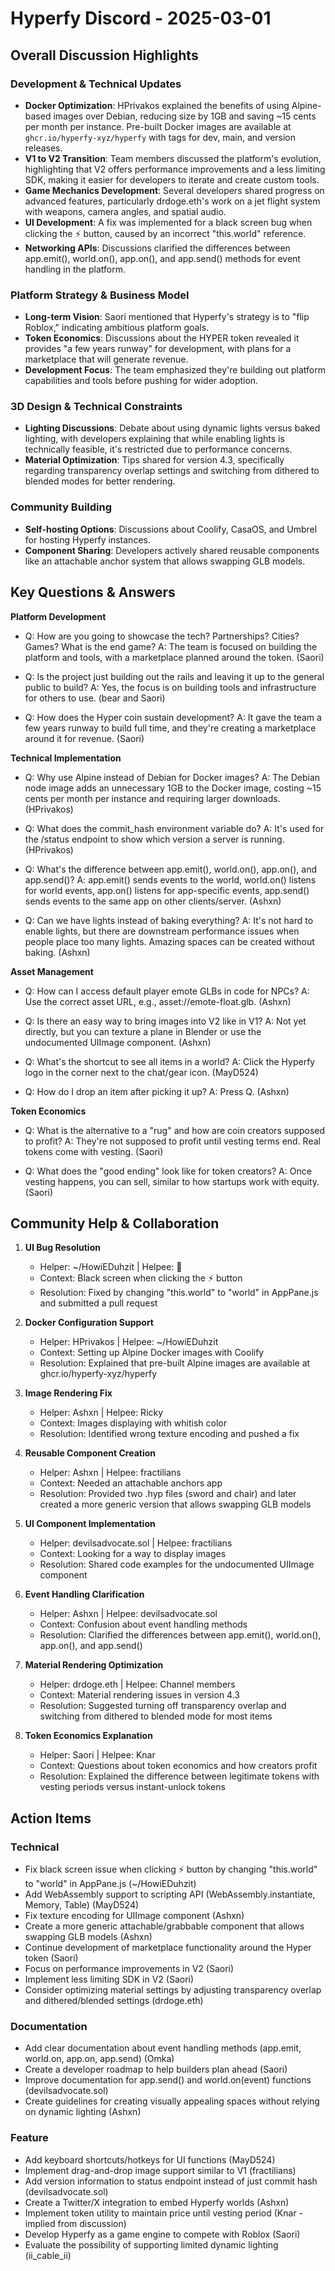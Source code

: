 # Hyperfy Discord - 2025-03-01

## Overall Discussion Highlights

### Development & Technical Updates
- **Docker Optimization**: HPrivakos explained the benefits of using Alpine-based images over Debian, reducing size by 1GB and saving ~15 cents per month per instance. Pre-built Docker images are available at `ghcr.io/hyperfy-xyz/hyperfy` with tags for dev, main, and version releases.
- **V1 to V2 Transition**: Team members discussed the platform's evolution, highlighting that V2 offers performance improvements and a less limiting SDK, making it easier for developers to iterate and create custom tools.
- **Game Mechanics Development**: Several developers shared progress on advanced features, particularly drdoge.eth's work on a jet flight system with weapons, camera angles, and spatial audio.
- **UI Development**: A fix was implemented for a black screen bug when clicking the ⚡ button, caused by an incorrect "this.world" reference.
- **Networking APIs**: Discussions clarified the differences between app.emit(), world.on(), app.on(), and app.send() methods for event handling in the platform.

### Platform Strategy & Business Model
- **Long-term Vision**: Saori mentioned that Hyperfy's strategy is to "flip Roblox," indicating ambitious platform goals.
- **Token Economics**: Discussions about the HYPER token revealed it provides "a few years runway" for development, with plans for a marketplace that will generate revenue.
- **Development Focus**: The team emphasized they're building out platform capabilities and tools before pushing for wider adoption.

### 3D Design & Technical Constraints
- **Lighting Discussions**: Debate about using dynamic lights versus baked lighting, with developers explaining that while enabling lights is technically feasible, it's restricted due to performance concerns.
- **Material Optimization**: Tips shared for version 4.3, specifically regarding transparency overlap settings and switching from dithered to blended modes for better rendering.

### Community Building
- **Self-hosting Options**: Discussions about Coolify, CasaOS, and Umbrel for hosting Hyperfy instances.
- **Component Sharing**: Developers actively shared reusable components like an attachable anchor system that allows swapping GLB models.

## Key Questions & Answers

**Platform Development**
- Q: How are you going to showcase the tech? Partnerships? Cities? Games? What is the end game?
  A: The team is focused on building the platform and tools, with a marketplace planned around the token. (Saori)

- Q: Is the project just building out the rails and leaving it up to the general public to build?
  A: Yes, the focus is on building tools and infrastructure for others to use. (bear and Saori)

- Q: How does the Hyper coin sustain development?
  A: It gave the team a few years runway to build full time, and they're creating a marketplace around it for revenue. (Saori)

**Technical Implementation**
- Q: Why use Alpine instead of Debian for Docker images?
  A: The Debian node image adds an unnecessary 1GB to the Docker image, costing ~15 cents per month per instance and requiring larger downloads. (HPrivakos)

- Q: What does the commit_hash environment variable do?
  A: It's used for the /status endpoint to show which version a server is running. (HPrivakos)

- Q: What's the difference between app.emit(), world.on(), app.on(), and app.send()?
  A: app.emit() sends events to the world, world.on() listens for world events, app.on() listens for app-specific events, app.send() sends events to the same app on other clients/server. (Ashxn)

- Q: Can we have lights instead of baking everything?
  A: It's not hard to enable lights, but there are downstream performance issues when people place too many lights. Amazing spaces can be created without baking. (Ashxn)

**Asset Management**
- Q: How can I access default player emote GLBs in code for NPCs?
  A: Use the correct asset URL, e.g., asset://emote-float.glb. (Ashxn)

- Q: Is there an easy way to bring images into V2 like in V1?
  A: Not yet directly, but you can texture a plane in Blender or use the undocumented UIImage component. (Ashxn)

- Q: What's the shortcut to see all items in a world?
  A: Click the Hyperfy logo in the corner next to the chat/gear icon. (MayD524)

- Q: How do I drop an item after picking it up?
  A: Press Q. (Ashxn)

**Token Economics**
- Q: What is the alternative to a "rug" and how are coin creators supposed to profit?
  A: They're not supposed to profit until vesting terms end. Real tokens come with vesting. (Saori)

- Q: What does the "good ending" look like for token creators?
  A: Once vesting happens, you can sell, similar to how startups work with equity. (Saori)

## Community Help & Collaboration

1. **UI Bug Resolution**
   - Helper: ~/HowiEDuhzit | Helpee: ᲼
   - Context: Black screen when clicking the ⚡ button
   - Resolution: Fixed by changing "this.world" to "world" in AppPane.js and submitted a pull request

2. **Docker Configuration Support**
   - Helper: HPrivakos | Helpee: ~/HowiEDuhzit
   - Context: Setting up Alpine Docker images with Coolify
   - Resolution: Explained that pre-built Alpine images are available at ghcr.io/hyperfy-xyz/hyperfy

3. **Image Rendering Fix**
   - Helper: Ashxn | Helpee: Ricky
   - Context: Images displaying with whitish color
   - Resolution: Identified wrong texture encoding and pushed a fix

4. **Reusable Component Creation**
   - Helper: Ashxn | Helpee: fractilians
   - Context: Needed an attachable anchors app
   - Resolution: Provided two .hyp files (sword and chair) and later created a more generic version that allows swapping GLB models

5. **UI Component Implementation**
   - Helper: devilsadvocate.sol | Helpee: fractilians
   - Context: Looking for a way to display images
   - Resolution: Shared code examples for the undocumented UIImage component

6. **Event Handling Clarification**
   - Helper: Ashxn | Helpee: devilsadvocate.sol
   - Context: Confusion about event handling methods
   - Resolution: Clarified the differences between app.emit(), world.on(), app.on(), and app.send()

7. **Material Rendering Optimization**
   - Helper: drdoge.eth | Helpee: Channel members
   - Context: Material rendering issues in version 4.3
   - Resolution: Suggested turning off transparency overlap and switching from dithered to blended mode for most items

8. **Token Economics Explanation**
   - Helper: Saori | Helpee: Knar
   - Context: Questions about token economics and how creators profit
   - Resolution: Explained the difference between legitimate tokens with vesting periods versus instant-unlock tokens

## Action Items

### Technical
- Fix black screen issue when clicking ⚡ button by changing "this.world" to "world" in AppPane.js (~/HowiEDuhzit)
- Add WebAssembly support to scripting API (WebAssembly.instantiate, Memory, Table) (MayD524)
- Fix texture encoding for UIImage component (Ashxn)
- Create a more generic attachable/grabbable component that allows swapping GLB models (Ashxn)
- Continue development of marketplace functionality around the Hyper token (Saori)
- Focus on performance improvements in V2 (Saori)
- Implement less limiting SDK in V2 (Saori)
- Consider optimizing material settings by adjusting transparency overlap and dithered/blended settings (drdoge.eth)

### Documentation
- Add clear documentation about event handling methods (app.emit, world.on, app.on, app.send) (Omka)
- Create a developer roadmap to help builders plan ahead (Saori)
- Improve documentation for app.send() and world.on(event) functions (devilsadvocate.sol)
- Create guidelines for creating visually appealing spaces without relying on dynamic lighting (Ashxn)

### Feature
- Add keyboard shortcuts/hotkeys for UI functions (MayD524)
- Implement drag-and-drop image support similar to V1 (fractilians)
- Add version information to status endpoint instead of just commit hash (devilsadvocate.sol)
- Create a Twitter/X integration to embed Hyperfy worlds (Ashxn)
- Implement token utility to maintain price until vesting period (Knar - implied from discussion)
- Develop Hyperfy as a game engine to compete with Roblox (Saori)
- Evaluate the possibility of supporting limited dynamic lighting (ii_cable_ii)